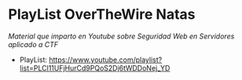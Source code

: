 # PlayList OverTheWire Natas

*Material que imparto en Youtube sobre Seguridad Web en Servidores aplicado a CTF*

* PlayList: https://www.youtube.com/playlist?list=PLCl11UFjHurCd9PQoS2Dj6tWDDoNej_YD
